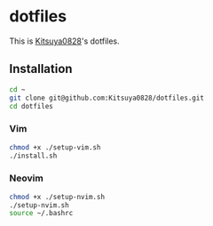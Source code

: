 # dotfiles

This is [Kitsuya0828](https://github.com/Kitsuya0828)'s dotfiles.

## Installation

```bash
cd ~
git clone git@github.com:Kitsuya0828/dotfiles.git
cd dotfiles
```

### Vim

```bash
chmod +x ./setup-vim.sh
./install.sh
```

### Neovim

```bash
chmod +x ./setup-nvim.sh
./setup-nvim.sh
source ~/.bashrc
```
